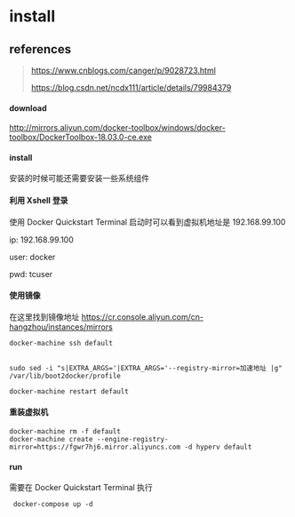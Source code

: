 # install

## references

> https://www.cnblogs.com/canger/p/9028723.html
>
> https://blog.csdn.net/ncdx111/article/details/79984379

#### download

http://mirrors.aliyun.com/docker-toolbox/windows/docker-toolbox/DockerToolbox-18.03.0-ce.exe

#### install

安装的时候可能还需要安装一些系统组件

#### 利用 Xshell 登录

使用 Docker Quickstart Terminal 启动时可以看到虚拟机地址是 192.168.99.100 

ip: 192.168.99.100

user: docker

pwd: tcuser

#### 使用镜像

在这里找到镜像地址 https://cr.console.aliyun.com/cn-hangzhou/instances/mirrors

```
docker-machine ssh default

	
sudo sed -i "s|EXTRA_ARGS='|EXTRA_ARGS='--registry-mirror=加速地址 |g" /var/lib/boot2docker/profile

docker-machine restart default
```

#### 重装虚拟机

```
docker-machine rm -f default
docker-machine create --engine-registry-mirror=https://fgwr7hj6.mirror.aliyuncs.com -d hyperv default
```



#### run

需要在 Docker Quickstart Terminal 执行

```
 docker-compose up -d
```

